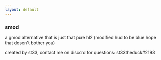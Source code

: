 ```yaml
---
layout: default
---
```


### smod
a gmod alternative that is just that pure hl2
(modified hud to be blue hope that dosen't bother you)

created by st33, contact me on discord for questions: st33theduck#2193
